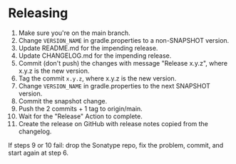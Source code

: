 # Releasing

 1. Make sure you're on the main branch.
 2. Change `VERSION_NAME` in gradle.properties to a non-SNAPSHOT version.
 3. Update README.md for the impending release.
 4. Update CHANGELOG.md for the impending release.
 5. Commit (don't push) the changes with message "Release x.y.z", where x.y.z is the new version.
 6. Tag the commit `x.y.z`, where x.y.z is the new version.
 7. Change `VERSION_NAME` in gradle.properties to the next SNAPSHOT version.
 8. Commit the snapshot change.
 9. Push the 2 commits + 1 tag to origin/main.
10. Wait for the "Release" Action to complete.
11. Create the release on GitHub with release notes copied from the changelog.

If steps 9 or 10 fail: drop the Sonatype repo, fix the problem, commit, and start again at
step 6.
